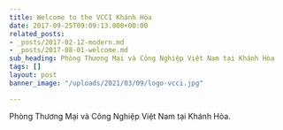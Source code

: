 ```yaml
---
title: Welcome to the VCCI Khánh Hòa
date: 2017-09-25T09:09:13.000+00:00
related_posts:
- _posts/2017-02-12-modern.md
- _posts/2017-08-01-welcome.md
sub_heading: Phòng Thương Mại và Công Nghiệp Việt Nam tại Khánh Hòa
tags: []
layout: post
banner_image: "/uploads/2021/03/09/logo-vcci.jpg"

---
```

Phòng Thương Mại và Công Nghiệp Việt Nam tại Khánh Hòa.